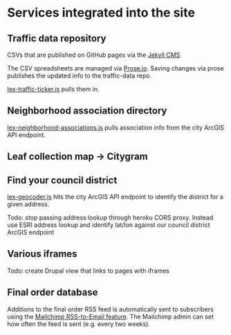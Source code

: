 # Services integrated into the site

## Traffic data repository

CSVs that are published on GitHub pages via the [Jekyll CMS](https://help.github.com/articles/using-jekyll-as-a-static-site-generator-with-github-pages/)

The CSV spreadsheets are managed via [Prose.io](prose.io/#lfucg/traffic-data). Saving changes via prose publishes
the updated info to the traffic-data repo.

[lex-traffic-ticker.js](https://github.com/lfucg/lexingtonky.gov/blob/master/themes/custom/lex/js/lex-traffic-ticker.js) pulls them in.

## Neighborhood association directory

[lex-neighborhood-associations.js](https://github.com/lfucg/lexingtonky.gov/blob/master/themes/custom/lex/js/lex-neighborhood-associations.js) pulls association info from the city ArcGIS API endpoint.

## Leaf collection map -> Citygram

## Find your council district

[lex-geocoder.js](https://github.com/lfucg/lexingtonky.gov/blob/master/themes/custom/lex/js/lex-geocoder.js) hits the city ArcGIS API endpoint to identify the district for a given address.

Todo: stop passing address lookup through heroku CORS proxy. Instead use ESRI address lookup and identify
lat/lon against our council district ArcGIS endpoint

## Various iframes

Todo: create Drupal view that links to pages with iframes

## Final order database

Additions to the final order RSS feed is automatically sent to subscribers using the [Mailchimp RSS-to-Email feature](https://mailchimp.com/features/rss-to-email/). The Mailchimp admin can set how often the feed is sent (e.g. every two weeks).
